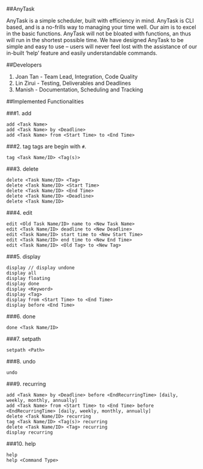 ﻿##AnyTask

AnyTask is a simple scheduler, built with efficiency in mind. AnyTask is CLI based, and is a no-frills way to managing your time well. Our aim is to excel in the basic functions. AnyTask will not be bloated with functions, an thus will run in the shortest possible time. We have designed AnyTask to be simple and easy to use – users will never feel lost with the assistance of our in-built ‘help’ feature and easily understandable commands.


##Developers

1. Joan Tan - Team Lead, Integration, Code Quality
2. Lin Zirui - Testing, Deliverables and Deadlines
3. Manish - Documentation, Scheduling and Tracking

##Implemented Functionalities

###1. add
```
add <Task Name>
add <Task Name> by <Deadline>
add <Task Name> from <Start Time> to <End Time>
```
###2. tag
tags are begin with `#`.
```
tag <Task Name/ID> <Tag(s)>
```
###3. delete
```
delete <Task Name/ID> <Tag>
delete <Task Name/ID> <Start Time>
delete <Task Name/ID> <End Time>
delete <Task Name/ID> <Deadline>
delete <Task Name/ID>
```
###4. edit
```
edit <Old Task Name/ID> name to <New Task Name>
edit <Task Name/ID> deadline to <New Deadline>
edit <Task Name/ID> start time to <New Start Time>
edit <Task Name/ID> end time to <New End Time>
edit <Task Name/ID> <Old Tag> to <New Tag>
```
###5. display
```
display // display undone
display all
display floating
display done
display <Keyword>
display <Tag>
display from <Start Time> to <End Time>
display before <End Time>
```
###6. done
```
done <Task Name/ID>
```
###7. setpath
```
setpath <Path>
```
###8. undo
```
undo
```
###9. recurring
```
add <Task Name> by <Deadline> before <EndRecurringTime> [daily, weekly, monthly, annually]
add <Task Name> from <Start Time> to <End Time> before <EndRecurringTime> [daily, weekly, monthly, annually]
delete <Task Name/ID> recurring
tag <Task Name/ID> <Tag(s)> recurring
delete <Task Name/ID> <Tag> recurring
display recurring
```
###10. help
```
help
help <Command Type>
```
